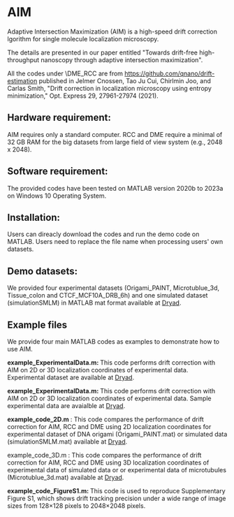 # AIM
Adaptive Intersection Maximization (AIM) is a high-speed drift correction lgorithm for single molecule localization microscopy. 

The details are presented in our paper entitled "Towards drift-free high-throughput nanoscopy through adaptive intersection maximization".

All the codes under \DME_RCC are from https://github.com/qnano/drift-estimation published in Jelmer Cnossen, Tao Ju Cui, Chirlmin Joo, and Carlas Smith, "Drift correction in localization microscopy using entropy minimization," Opt. Express 29, 27961-27974 (2021).

## Hardware requirement: 
AIM requires only a standard computer. 
RCC and DME require a minimal of 32 GB RAM for the big datasets from large field of view system (e.g., 2048 x 2048).

## Software requirement:
The provided codes have been tested on MATLAB version 2020b to 2023a on Windows 10 Operating System.

## Installation:
Users can direacly download the codes and run the demo code on MATLAB. 
Users need to replace the file name when processing users' own datasets.

## Demo datasets:
We provided four experimental datasets (Origami_PAINT, Microtublue_3d, Tissue_colon and CTCF_MCF10A_DRB_6h) and one simulated dataset (simulationSMLM) in MATLAB mat format available at <a href = "https://doi.org/10.5061/dryad.2v6wwpzw3" title = "[Dryad](https://doi.org/10.5061/dryad.2v6wwpzw3)"> Dryad</a>.

## Example files
We provide four main MATLAB codes as examples to demonstrate how to use AIM.
<p>
<b>example_ExperimentalData.m: </b>This code performs drift correction with AIM on 2D or 3D localization coordinates of experimental data. Experimental dataset are available at <a href = "https://doi.org/10.5061/dryad.2v6wwpzw3" title = "[Dryad](https://doi.org/10.5061/dryad.2v6wwpzw3)"> Dryad</a>.
</p>
<p>
<b>example_ExperimentalData.m: </b>This code performs drift correction with AIM on 2D or 3D localization coordinates of experimental data. Sample experimental data are avaialble at <a href = "https://doi.org/10.5061/dryad.2v6wwpzw3" title = "[Dryad](https://doi.org/10.5061/dryad.2v6wwpzw3)"> Dryad</a>.
</p>
<p>
<b> example_code_2D.m </b>: This code compares the performance of drift correction for AIM, RCC and DME using 2D localization coordinates for experimental dataset of DNA origami (Origami_PAINT.mat) or simulated data (simulationSMLM.mat) available at <a href = "https://doi.org/10.5061/dryad.2v6wwpzw3" title = "[Dryad](https://doi.org/10.5061/dryad.2v6wwpzw3)"> Dryad</a>.
</p>
<p>
<b> </b>example_code_3D.m </b>: This code compares the performance of drift correction for AIM, RCC and DME using 3D localization coordinates of experimental data of simulated data or or experimental data of microtubules (Microtublue_3d.mat) available at <a href = "https://doi.org/10.5061/dryad.2v6wwpzw3" title = "[Dryad](https://doi.org/10.5061/dryad.2v6wwpzw3)"> Dryad</a>.
  </p>
<p>
<b> example_code_FigureS1.m: </b> This code is used to reproduce Supplementary Figure S1, which shows drift tracking precision under a wide range of image sizes from 128×128 pixels to 2048×2048 pixels.
</p>

